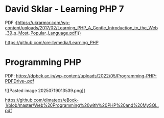 


# David Sklar - Learning PHP 7

PDF :[https://ukrarmor.com/wp-content/uploads/2017/02/Learning_PHP_A_Gentle_Introduction_to_the_Web_39_s_Most_Popular_Language.pdf]()


https://github.com/oreillymedia/Learning_PHP

# Programming PHP



PDF: https://dpbck.ac.in/wp-content/uploads/2022/05/Programming-PHP-PDFDrive-.pdf



![[Pasted image 20250719013539.png]]


https://github.com/dimateos/eBook-1/blob/master/Web%20Programming%20with%20PHP%20and%20MySQL.pdf